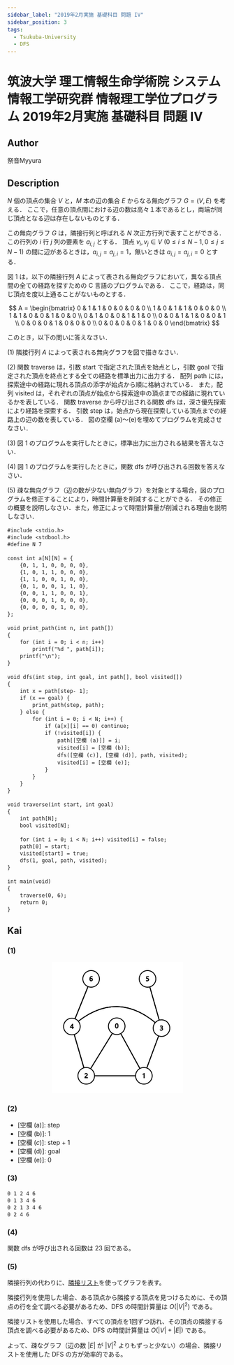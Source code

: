 ```yaml
---
sidebar_label: "2019年2月実施 基礎科目 問題 IV"
sidebar_position: 3
tags:
  - Tsukuba-University
  - DFS
---
```

# 筑波大学 理工情報生命学術院 システム情報工学研究群 情報理工学位プログラム 2019年2月実施 基礎科目 問題 IV

## **Author**
祭音Myyura

## **Description**
$N$ 個の頂点の集合 $V$ と，$M$ 本の辺の集合 $E$ からなる無向グラフ $G=(V,E)$ を考える．
ここで，任意の頂点間における辺の数は高々１本であるとし，両端が同じ頂点となる辺は存在しないものとする．

この無向グラフ $G$ は，隣接行列と呼ばれる $N$ 次正方行列で表すことができる．
この行列の $i$ 行 $j$ 列の要素を $a_{i,j}$ とする．
頂点 $v_i, v_j \in V \ (0 \le i \le N-1, 0 \le j \le N-1)$ の間に辺があるときは，$a_{i,j} = a_{j,i} = 1$，無いときは $a_{i,j} = a_{j,i} = 0$ とする．

図 1 は，以下の隣接行列 $A$ によって表される無向グラフにおいて，異なる頂点間の全ての経路を探すための C 言語のプログラムである．
ここで，経路は，同じ頂点を度以上通ることがないものとする．

$$
A = \begin{bmatrix}
    0 & 1 & 1 & 0 & 0 & 0 & 0 \\
    1 & 0 & 1 & 1 & 0 & 0 & 0 \\
    1 & 1 & 0 & 0 & 1 & 0 & 0 \\
    0 & 1 & 0 & 0 & 1 & 1 & 0 \\
    0 & 0 & 1 & 1 & 0 & 0 & 1 \\
    0 & 0 & 0 & 1 & 0 & 0 & 0 \\
    0 & 0 & 0 & 0 & 1 & 0 & 0
\end{bmatrix}
$$

このとき，以下の問いに答えなさい．


(1) 隣接行列 $A$ によって表される無向グラフを図で描きなさい．

(2) 関数 traverse は，引数 start で指定された頂点を始点とし，引数 goal で指定された頂点を終点とする全ての経路を標準出力に出力する．
配列 path には，探索途中の経路に現れる頂点の添字が始点から順に格納されている．
また，配列 visited は，それぞれの頂点が始点から探索途中の頂点までの経路に現れているかを表している．
関数 traverse から呼び出される関数 dfs は，深さ優先探索により経路を探索する．
引数 step は，始点から現在探索している頂点までの経路上の辺の数を表している．
図の空欄 (a)～(e)を埋めてプログラムを完成させなさい．

(3) 図 1 のプログラムを実行したときに，標準出力に出力される結果を答えなさい．

(4) 図 1 のプログラムを実行したときに，関数 dfs が呼び出される回数を答えなさい．

(5) 疎な無向グラフ（辺の数が少ない無向グラフ）を対象とする場合，図のプログラムを修正することにより，時間計算量を削減することができる．
その修正の概要を説明しなさい．また，修正によって時間計算量が削減される理由を説明しなさい．

```text
#include <stdio.h>
#include <stdbool.h>
#define N 7

const int a[N][N] = {
    {0, 1, 1, 0, 0, 0, 0},
    {1, 0, 1, 1, 0, 0, 0},
    {1, 1, 0, 0, 1, 0, 0},
    {0, 1, 0, 0, 1, 1, 0},
    {0, 0, 1, 1, 0, 0, 1},
    {0, 0, 0, 1, 0, 0, 0},
    {0, 0, 0, 0, 1, 0, 0},
};

void print_path(int n, int path[])
{
    for (int i = 0; i < n; i++)
        printf("%d ", path[i]);
    printf("\n");
}

void dfs(int step, int goal, int path[], bool visited[])
{
    int x = path[step- 1];
    if (x == goal) {
        print_path(step, path);
    } else {
        for (int i = 0; i < N; i++) {
            if (a[x][i] == 0) continue;
            if (!visited[i]) {
                path[[空欄 (a)]] = i;
                visited[i] = [空欄 (b)];
                dfs([空欄 (c)], [空欄 (d)], path, visited);
                visited[i] = [空欄 (e)];
            }
        }
    }
}

void traverse(int start, int goal)
{
    int path[N];
    bool visited[N];

    for (int i = 0; i < N; i++) visited[i] = false;
    path[0] = start;
    visited[start] = true;
    dfs(1, goal, path, visited);
}

int main(void)
{
    traverse(0, 6);
    return 0;
}
```


## **Kai**
### (1)
<figure style="text-align:center;">
  <img src="https://raw.githubusercontent.com/Myyura/the_kai_project_assets/main/kakomonn/tsukuba_university/science_and_technology/sie_cs_201902_4_p1.png" width="300" height="300" alt=""/>
</figure>

### (2)
- \[空欄 (a)\]: step
- \[空欄 (b)\]: 1
- \[空欄 ($c$)\]: step + 1
- \[空欄 (d)\]: goal
- \[空欄 (e)\]: 0

### (3)
```text
0 1 2 4 6 
0 1 3 4 6 
0 2 1 3 4 6 
0 2 4 6 
```

### (4)
関数 dfs が呼び出される回数は 23 回である。

### (5)
隣接行列の代わりに、[隣接リスト](https://ja.wikipedia.org/wiki/%E9%9A%A3%E6%8E%A5%E3%83%AA%E3%82%B9%E3%83%88)を使ってグラフを表す。

隣接行列を使用した場合、ある頂点から隣接する頂点を見つけるために、その頂点の行を全て調べる必要があるため、DFS の時間計算量は $O(|V|^2)$ である。

隣接リストを使用した場合、すべての頂点を1回ずつ訪れ、その頂点の隣接する頂点を調べる必要があるため、DFS の時間計算量は $O(|V| + |E|)$ である。

よって、疎なグラフ（辺の数 $|E|$ が $|V|^2$ よりもずっと少ない）の場合、隣接リストを使用した DFS の方が効率的である。